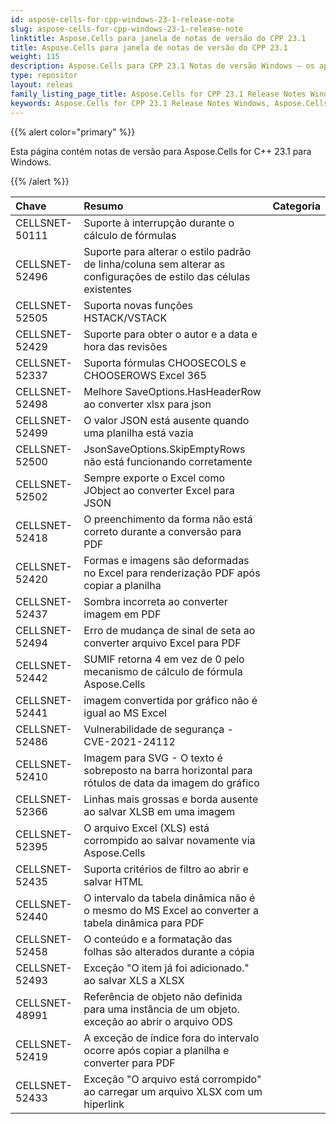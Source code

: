 ```yaml
---
id: aspose-cells-for-cpp-windows-23-1-release-note
slug: aspose-cells-for-cpp-windows-23-1-release-note
linktitle: Aspose.Cells para janela de notas de versão do CPP 23.1
title: Aspose.Cells para janela de notas de versão do CPP 23.1
weight: 115
description: Aspose.Cells para CPP 23.1 Notas de versão Windows – os aprimoramentos mais recentes, novos recursos e correções
type: repositor
layout: releas
family_listing_page_title: Aspose.Cells for CPP 23.1 Release Notes Window
keywords: Aspose.Cells for CPP 23.1 Release Notes Windows, Aspose.Cells for CPP 23.1 Windows updates and fixe
---
```

{{% alert color="primary" %}}

Esta página contém notas de versão para Aspose.Cells for C++ 23.1 para Windows.

{{% /alert %}}

|**Chave**|**Resumo**|**Categoria**|
| :- | :- | :- |
|CELLSNET-50111|Suporte à interrupção durante o cálculo de fórmulas|
|CELLSNET-52496|Suporte para alterar o estilo padrão de linha/coluna sem alterar as configurações de estilo das células existentes|
|CELLSNET-52505|Suporta novas funções HSTACK/VSTACK|
|CELLSNET-52429|Suporte para obter o autor e a data e hora das revisões|
|CELLSNET-52337|Suporta fórmulas CHOOSECOLS e CHOOSEROWS Excel 365|
|CELLSNET-52498| Melhore SaveOptions.HasHeaderRow ao converter xlsx para json|
|CELLSNET-52499|O valor JSON está ausente quando uma planilha está vazia|
|CELLSNET-52500|JsonSaveOptions.SkipEmptyRows não está funcionando corretamente|
|CELLSNET-52502|Sempre exporte o Excel como JObject ao converter Excel para JSON|
|CELLSNET-52418|O preenchimento da forma não está correto durante a conversão para PDF|
|CELLSNET-52420| Formas e imagens são deformadas no Excel para renderização PDF após copiar a planilha|
|CELLSNET-52437|Sombra incorreta ao converter imagem em PDF|
|CELLSNET-52494|Erro de mudança de sinal de seta ao converter arquivo Excel para PDF|
|CELLSNET-52442|SUMIF retorna 4 em vez de 0 pelo mecanismo de cálculo de fórmula Aspose.Cells|
|CELLSNET-52441|imagem convertida por gráfico não é igual ao MS Excel|
|CELLSNET-52486|Vulnerabilidade de segurança - CVE-2021-24112|
|CELLSNET-52410|Imagem para SVG - O texto é sobreposto na barra horizontal para rótulos de data da imagem do gráfico|
|CELLSNET-52366| Linhas mais grossas e borda ausente ao salvar XLSB em uma imagem|
|CELLSNET-52395|O arquivo Excel (XLS) está corrompido ao salvar novamente via Aspose.Cells|
|CELLSNET-52435|Suporta critérios de filtro ao abrir e salvar HTML|
|CELLSNET-52440|O intervalo da tabela dinâmica não é o mesmo do MS Excel ao converter a tabela dinâmica para PDF|
|CELLSNET-52458|O conteúdo e a formatação das folhas são alterados durante a cópia|
|CELLSNET-52493|Exceção "O item já foi adicionado." ao salvar XLS a XLSX|
|CELLSNET-48991|Referência de objeto não definida para uma instância de um objeto. exceção ao abrir o arquivo ODS|
|CELLSNET-52419|A exceção de índice fora do intervalo ocorre após copiar a planilha e converter para PDF|
|CELLSNET-52433|Exceção "O arquivo está corrompido" ao carregar um arquivo XLSX com um hiperlink|
